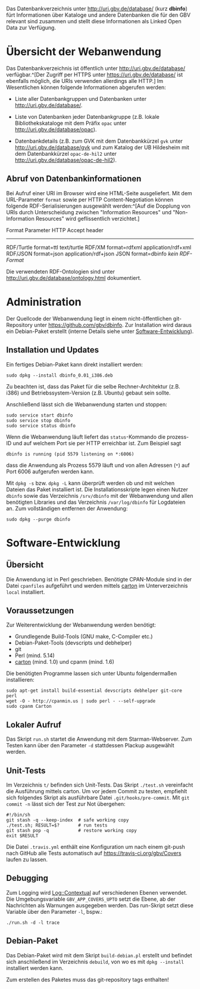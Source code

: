 Das Datenbankverzeichnis unter <http://uri.gbv.de/database/> (kurz **dbinfo**)
fürt Informationen über Kataloge und andere Datenbanken die für den GBV
relevant sind zusammen und stellt diese Informationen als Linked Open Data zur
Verfügung.

# Übersicht der Webanwendung

Das Datenbankverzeichnis ist öffentlich unter <http://uri.gbv.de/database/>
verfügbar.^[Der Zugriff per HTTPS unter <https://uri.gbv.de/database/> ist
ebenfalls möglich, die URIs verwenden allerdings alle HTTP.] Im Wesentlichen
können folgende Informationen abgerufen werden:

* Liste aller Datenbankgruppen und Datenbanken unter
  <http://uri.gbv.de/database/>.

* Liste von Datenbanken jeder Datenbankgruppe (z.B. lokale Bibliothekskataloge
  mit dem Präfix `opac` unter <http://uri.gbv.de/database/opac>).

* Datenbankdetails (z.B. zum GVK mit dem Datenbankkürzel `gvk` unter
  <http://uri.gbv.de/database/gvk> und zum Katalog der UB Hildesheim mit
  dem Datenbankkürzel `opac-de-hil2` unter
  <http://uri.gbv.de/database/opac-de-hil2>).

## Abruf von Datenbankinformationen

Bei Aufruf einer URI im Browser wird eine HTML-Seite ausgeliefert. Mit dem
URL-Parameter `format` sowie per HTTP Content-Negotiation können folgende
RDF-Serialisierungen ausgewählt werden:^[Auf die Dopplung von URIs durch
Unterscheidung zwischen "Information Resources" und "Non-Information Resources"
wird geflissentlich verzichtet.]

 Format      Parameter        HTTP Accept header
--------    ---------------- ----------------------
 RDF/Turtle  format=ttl       text/turtle
 RDF/XM      format=rdfxml    application/rdf+xml
 RDF/JSON    format=json      application/rdf+json
 JSON        format=dbinfo    *kein RDF-Format*

Die verwendeten RDF-Ontologien sind unter
<http://uri.gbv.de/database/ontology.html> dokumentiert.

# Administration

Der Quellcode der Webanwendung liegt in einem nicht-öffentlichen git-Repository
unter <https://github.com/gbv/dbinfo>. Zur Installation wird daraus ein
Debian-Paket erstellt (interne Details siehe unter
[Software-Entwicklung](#software-entwicklung)).

## Installation und Updates

Ein fertiges Debian-Paket kann direkt installiert werden:

    sudo dpkg --install dbinfo_0.01_i386.deb

Zu beachten ist, dass das Paket für die selbe Rechner-Architektur (z.B. i386)
und Betriebssystem-Version (z.B. Ubuntu) gebaut sein sollte.

Anschließend lässt sich die Webanwendung starten und stoppen:

    sudo service start dbinfo
    sudo service stop dbinfo
    sudo service status dbinfo

Wenn die Webanwendung läuft liefert das `status`-Kommando die prozess-ID und
auf welchem Port sie per HTTP erreichbar ist. Zum Beispiel sagt

    dbinfo is running (pid 5579 listening on *:6006)

dass die Anwendung als Prozess 5579 läuft und von allen Adressen (`*`) auf Port
6006 aufgerufen werden kann.

Mit `dpkg -s` bzw. `dpkg -L` kann überprüft werden ob und mit welchen Dateien
das Paket installiert ist. Die Installationsskripte legen einen Nutzer `dbinfo`
sowie das Verzeichnis `/srv/dbinfo` mit der Webanwendung und allen benötigten
Libraries und das Verzeichnis `/var/log/dbinfo` für Logdateien an. Zum
vollständigen entfernen der Anwendung:

    sudo dpkg --purge dbinfo


# Software-Entwicklung

## Übersicht

Die Anwendung ist in Perl geschrieben. Benötigte CPAN-Module sind in der Datei
`cpanfiles` aufgeführt und werden mittels [carton] im Unterverzeichnis `local`
installiert.

[carton]: https://metacpan.org/module/Carton

## Voraussetzungen

Zur Weiterentwicklung der Webanwendung werden benötigt:

* Grundlegende Build-Tools (GNU make, C-Compiler etc.)
* Debian-Paket-Tools (devscripts und debhelper)
* git
* Perl (mind. 5.14)
* [carton] (mind. 1.0) und cpanm (mind. 1.6)

Die benötigten Programme lassen sich unter Ubuntu folgendermaßen installieren:

    sudo apt-get install build-essential devscripts debhelper git-core perl
    wget -O - http://cpanmin.us | sudo perl - --self-upgrade
    sudo cpanm Carton

## Lokaler Aufruf

Das Skript `run.sh` startet die Anwendung mit dem Starman-Webserver. Zum Testen
kann über den Parameter `-d` stattdessen Plackup ausgewählt werden.

## Unit-Tests

Im Verzeichnis `t/` befinden sich Unit-Tests. Das Skript `./test.sh`
vereinfacht die Ausführung mittels carton. Um vor jedem Commit zu testen,
empfiehlt sich folgendes Skript als ausführbare Datei `.git/hooks/pre-commit`.
Mit `git commit -n` lässt sich der Test zur Not übergehen:

    #!/bin/sh
    git stash -q --keep-index  # safe working copy
    ./test.sh; RESULT=$?       # run tests
    git stash pop -q           # restore working copy
    exit $RESULT

Die Datei `.travis.yml` enthält eine Konfiguration um nach einem git-push nach
GitHub alle Tests automatisch auf <https://travis-ci.org/gbv/Covers> laufen zu
lassen.

## Debugging

Zum Logging wird [Log::Contextual](https://metacpan.org/module/Log::Contextual) 
auf verschiedenen Ebenen verwendet. Die Umgebungsvariable `GBV_APP_COVERS_UPTO`
setzt die Ebene, ab der Nachrichten als Warnungen ausgegeben werden. Das
run-Skript setzt diese Variable über den Parameter `-l`, bspw.:

    ./run.sh -d -l trace

## Debian-Paket

Das Debian-Paket wird mit dem Skript `build-debian.pl` erstellt und befindet sich
anschließend im Verzeichnis `debuild`, von wo es mit `dpkg --install`
installiert werden kann.

Zum erstellen des Paketes muss das git-repository tags enthalten!
